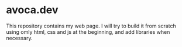 # avoca.dev

This repository contains my web page. I will try to build it from
scratch using omly html, css and js at the beginning, and add libraries
when necessary.
